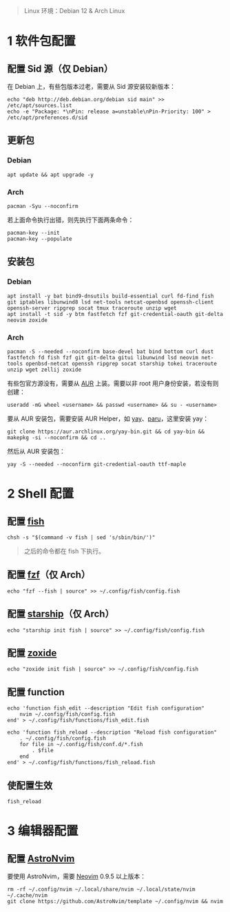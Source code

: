 >   Linux 环境：Debian 12 & Arch Linux

# 1 软件包配置

## 配置 Sid 源（仅 Debian）

在 Debian 上，有些包版本过老，需要从 Sid 源安装较新版本：

```shell
echo "deb http://deb.debian.org/debian sid main" >> /etc/apt/sources.list
echo -e "Package: *\nPin: release a=unstable\nPin-Priority: 100" > /etc/apt/preferences.d/sid
```

## 更新包

### Debian

```shell
apt update && apt upgrade -y
```

### Arch

```shell
pacman -Syu --noconfirm
```

若上面命令执行出错，则先执行下面两条命令：

```shell
pacman-key --init
pacman-key --populate
```

## 安装包

### Debian

```shell
apt install -y bat bind9-dnsutils build-essential curl fd-find fish git iptables libunwind8 lsd net-tools netcat-openbsd openssh-client openssh-server ripgrep socat tmux traceroute unzip wget
apt install -t sid -y btm fastfetch fzf git-credential-oauth git-delta neovim zoxide
```

### Arch

```shell
pacman -S --needed --noconfirm base-devel bat bind bottom curl dust fastfetch fd fish fzf git git-delta gitui libunwind lsd neovim net-tools openbsd-netcat openssh ripgrep socat starship tokei traceroute unzip wget zellij zoxide
```

有些包官方源没有，需要从 [AUR](https://aur.archlinux.org/) 上装。需要以非 root 用户身份安装，若没有则创建：

```shell
useradd -mG wheel <username> && passwd <username> && su - <username>
```

要从 AUR 安装包，需要安装 AUR Helper，如 [yay](https://github.com/Jguer/yay?tab=readme-ov-file#installation)、[paru](https://github.com/Morganamilo/paru?tab=readme-ov-file#installation)，这里安装 yay：

```shell
git clone https://aur.archlinux.org/yay-bin.git && cd yay-bin && makepkg -si --noconfirm && cd ..
```

然后从 AUR 安装包：

```shell
yay -S --needed --noconfirm git-credential-oauth ttf-maple
```

# 2 Shell 配置

## 配置 [fish](https://fishshell.com/)

```shell
chsh -s "$(command -v fish | sed 's/sbin/bin/')"
```

>   之后的命令都在 fish 下执行。

## 配置 [fzf](https://github.com/junegunn/fzf?tab=readme-ov-file#setting-up-shell-integration)（仅 Arch）

```shell
echo "fzf --fish | source" >> ~/.config/fish/config.fish
```

## 配置 [starship](https://starship.rs/guide/#%F0%9F%9A%80-installation)（仅 Arch）

```shell
echo "starship init fish | source" >> ~/.config/fish/config.fish
```

## 配置 [zoxide](https://github.com/ajeetdsouza/zoxide?tab=readme-ov-file#installation)

```shell
echo "zoxide init fish | source" >> ~/.config/fish/config.fish
```

## 配置 function

```shell
echo 'function fish_edit --description "Edit fish configuration"
    nvim ~/.config/fish/config.fish
end' > ~/.config/fish/functions/fish_edit.fish

echo 'function fish_reload --description "Reload fish configuration"
    . ~/.config/fish/config.fish
    for file in ~/.config/fish/conf.d/*.fish
        . $file
    end
end' > ~/.config/fish/functions/fish_reload.fish
```

## 使配置生效

```shell
fish_reload
```

# 3 编辑器配置

## 配置 [AstroNvim](https://docs.astronvim.com/)

要使用 AstroNvim，需要 [Neovim](https://neovim.io/) 0.9.5 以上版本：

```shell
rm -rf ~/.config/nvim ~/.local/share/nvim ~/.local/state/nvim ~/.cache/nvim
git clone https://github.com/AstroNvim/template ~/.config/nvim && nvim
```

